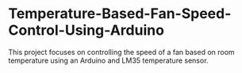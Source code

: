 # Temperature-Based-Fan-Speed-Control-Using-Arduino
This project focuses on controlling the speed of a fan based on room temperature using an Arduino and LM35 temperature sensor.  
